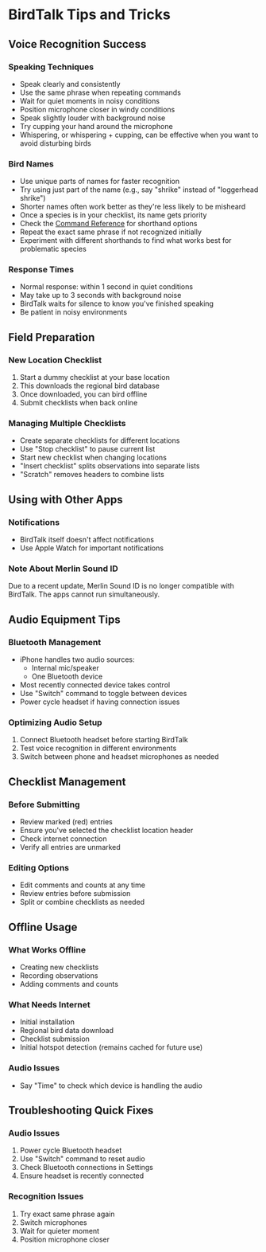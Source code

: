 # BirdTalk Tips and Tricks

## Voice Recognition Success

### Speaking Techniques
- Speak clearly and consistently
- Use the same phrase when repeating commands
- Wait for quiet moments in noisy conditions
- Position microphone closer in windy conditions
- Speak slightly louder with background noise
- Try cupping your hand around the microphone
- Whispering, or whispering + cupping, can be effective when you want to avoid disturbing birds

### Bird Names
- Use unique parts of names for faster recognition
- Try using just part of the name (e.g., say "shrike" instead of "loggerhead shrike")
- Shorter names often work better as they're less likely to be misheard
- Once a species is in your checklist, its name gets priority
- Check the [Command Reference](commands/reference.md) for shorthand options
- Repeat the exact same phrase if not recognized initially
- Experiment with different shorthands to find what works best for problematic species

### Response Times
- Normal response: within 1 second in quiet conditions
- May take up to 3 seconds with background noise
- BirdTalk waits for silence to know you've finished speaking
- Be patient in noisy environments

## Field Preparation

### New Location Checklist
1. Start a dummy checklist at your base location
2. This downloads the regional bird database
3. Once downloaded, you can bird offline
4. Submit checklists when back online

### Managing Multiple Checklists
- Create separate checklists for different locations
- Use "Stop checklist" to pause current list
- Start new checklist when changing locations
- "Insert checklist" splits observations into separate lists
- "Scratch" removes headers to combine lists

## Using with Other Apps

### Notifications
- BirdTalk itself doesn't affect notifications
- Use Apple Watch for important notifications

### Note About Merlin Sound ID
Due to a recent update, Merlin Sound ID is no longer compatible with BirdTalk. The apps cannot run simultaneously.

## Audio Equipment Tips

### Bluetooth Management
- iPhone handles two audio sources:
    - Internal mic/speaker
    - One Bluetooth device
- Most recently connected device takes control
- Use "Switch" command to toggle between devices
- Power cycle headset if having connection issues

### Optimizing Audio Setup
1. Connect Bluetooth headset before starting BirdTalk
2. Test voice recognition in different environments
3. Switch between phone and headset microphones as needed

## Checklist Management

### Before Submitting
- Review marked (red) entries
- Ensure you've selected the checklist location header
- Check internet connection
- Verify all entries are unmarked

### Editing Options
- Edit comments and counts at any time
- Review entries before submission
- Split or combine checklists as needed

## Offline Usage

### What Works Offline
- Creating new checklists
- Recording observations
- Adding comments and counts

### What Needs Internet
- Initial installation
- Regional bird data download
- Checklist submission
- Initial hotspot detection (remains cached for future use)

### Audio Issues
- Say "Time" to check which device is handling the audio

## Troubleshooting Quick Fixes

### Audio Issues
1. Power cycle Bluetooth headset
2. Use "Switch" command to reset audio
3. Check Bluetooth connections in Settings
4. Ensure headset is recently connected


### Recognition Issues
1. Try exact same phrase again
2. Switch microphones
3. Wait for quieter moment
4. Position microphone closer
